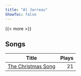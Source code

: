 ```yaml
---
title: "Al Jarreau"
ShowToc: false
---
```


{{< more >}}

## Songs
Title | Plays 
----- | -----: 
[The Christmas Song](/songs/the-christmas-song) | 21

